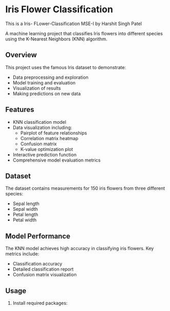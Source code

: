 # Iris Flower Classification
This is a Iris- FLower-Classification MSE-I by Harshit Singh Patel

A machine learning project that classifies Iris flowers into different species using the K-Nearest Neighbors (KNN) algorithm.

## Overview

This project uses the famous Iris dataset to demonstrate:
- Data preprocessing and exploration
- Model training and evaluation 
- Visualization of results
- Making predictions on new data

## Features

- KNN classification model
- Data visualization including:
  - Pairplot of feature relationships
  - Correlation matrix heatmap
  - Confusion matrix
  - K-value optimization plot
- Interactive prediction function
- Comprehensive model evaluation metrics

## Dataset

The dataset contains measurements for 150 iris flowers from three different species:
- Sepal length
- Sepal width  
- Petal length
- Petal width

## Model Performance

The KNN model achieves high accuracy in classifying iris flowers. Key metrics include:
- Classification accuracy
- Detailed classification report
- Confusion matrix visualization

## Usage

1. Install required packages:
